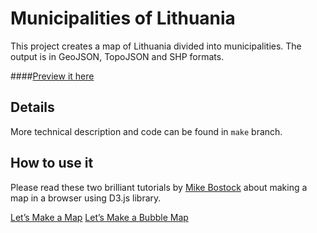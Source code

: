 # Municipalities of Lithuania

This project creates a map of Lithuania divided into municipalities. The output is in GeoJSON, TopoJSON and SHP formats.

####[Preview it here](https://github.com/leakyMirror/map-of-lithuania/blob/master/GeoJSON/LTU_Final.geojson)

## Details
More technical description and code can be found in ```make``` branch.

## How to use it
Please read these two brilliant tutorials by [Mike Bostock](https://twitter.com/mbostock) about making a map in a browser using D3.js library.

[Let’s Make a Map](http://bost.ocks.org/mike/map/)
[Let’s Make a Bubble Map](http://bost.ocks.org/mike/bubble-map/)